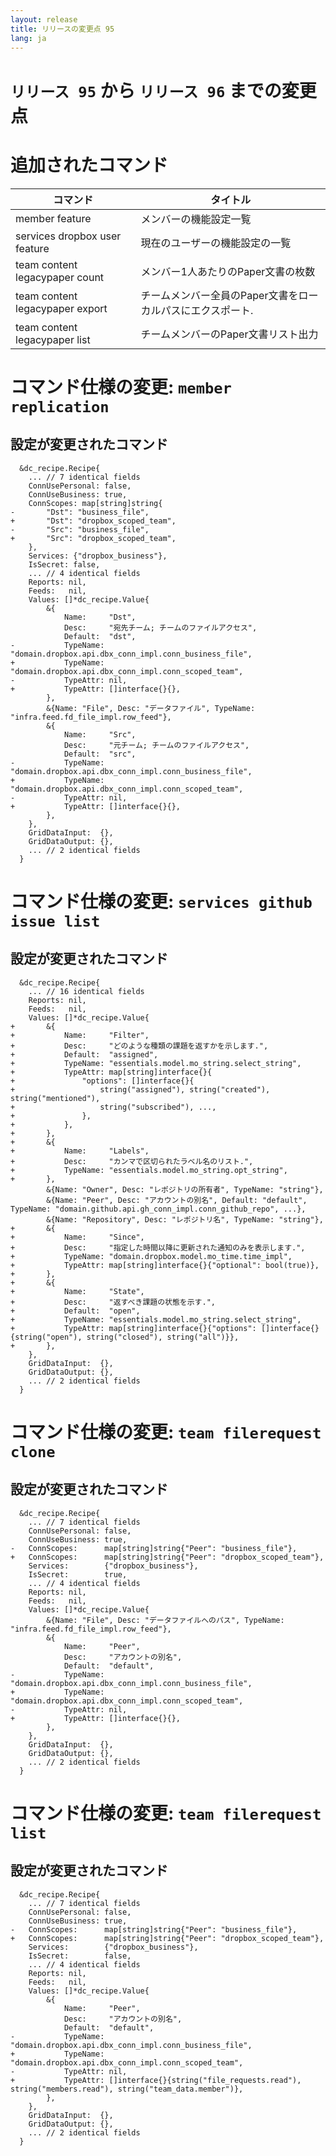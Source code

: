 ```yaml
---
layout: release
title: リリースの変更点 95
lang: ja
---
```


# `リリース 95` から `リリース 96` までの変更点

# 追加されたコマンド


| コマンド                        | タイトル                                                   |
|---------------------------------|------------------------------------------------------------|
| member feature                  | メンバーの機能設定一覧                                     |
| services dropbox user feature   | 現在のユーザーの機能設定の一覧                             |
| team content legacypaper count  | メンバー1人あたりのPaper文書の枚数                         |
| team content legacypaper export | チームメンバー全員のPaper文書をローカルパスにエクスポート. |
| team content legacypaper list   | チームメンバーのPaper文書リスト出力                        |



# コマンド仕様の変更: `member replication`



## 設定が変更されたコマンド


```
  &dc_recipe.Recipe{
  	... // 7 identical fields
  	ConnUsePersonal: false,
  	ConnUseBusiness: true,
  	ConnScopes: map[string]string{
- 		"Dst": "business_file",
+ 		"Dst": "dropbox_scoped_team",
- 		"Src": "business_file",
+ 		"Src": "dropbox_scoped_team",
  	},
  	Services: {"dropbox_business"},
  	IsSecret: false,
  	... // 4 identical fields
  	Reports: nil,
  	Feeds:   nil,
  	Values: []*dc_recipe.Value{
  		&{
  			Name:     "Dst",
  			Desc:     "宛先チーム; チームのファイルアクセス",
  			Default:  "dst",
- 			TypeName: "domain.dropbox.api.dbx_conn_impl.conn_business_file",
+ 			TypeName: "domain.dropbox.api.dbx_conn_impl.conn_scoped_team",
- 			TypeAttr: nil,
+ 			TypeAttr: []interface{}{},
  		},
  		&{Name: "File", Desc: "データファイル", TypeName: "infra.feed.fd_file_impl.row_feed"},
  		&{
  			Name:     "Src",
  			Desc:     "元チーム; チームのファイルアクセス",
  			Default:  "src",
- 			TypeName: "domain.dropbox.api.dbx_conn_impl.conn_business_file",
+ 			TypeName: "domain.dropbox.api.dbx_conn_impl.conn_scoped_team",
- 			TypeAttr: nil,
+ 			TypeAttr: []interface{}{},
  		},
  	},
  	GridDataInput:  {},
  	GridDataOutput: {},
  	... // 2 identical fields
  }
```
# コマンド仕様の変更: `services github issue list`



## 設定が変更されたコマンド


```
  &dc_recipe.Recipe{
  	... // 16 identical fields
  	Reports: nil,
  	Feeds:   nil,
  	Values: []*dc_recipe.Value{
+ 		&{
+ 			Name:     "Filter",
+ 			Desc:     "どのような種類の課題を返すかを示します.",
+ 			Default:  "assigned",
+ 			TypeName: "essentials.model.mo_string.select_string",
+ 			TypeAttr: map[string]interface{}{
+ 				"options": []interface{}{
+ 					string("assigned"), string("created"), string("mentioned"),
+ 					string("subscribed"), ...,
+ 				},
+ 			},
+ 		},
+ 		&{
+ 			Name:     "Labels",
+ 			Desc:     "カンマで区切られたラベル名のリスト.",
+ 			TypeName: "essentials.model.mo_string.opt_string",
+ 		},
  		&{Name: "Owner", Desc: "レポジトリの所有者", TypeName: "string"},
  		&{Name: "Peer", Desc: "アカウントの別名", Default: "default", TypeName: "domain.github.api.gh_conn_impl.conn_github_repo", ...},
  		&{Name: "Repository", Desc: "レポジトリ名", TypeName: "string"},
+ 		&{
+ 			Name:     "Since",
+ 			Desc:     "指定した時間以降に更新された通知のみを表示します.",
+ 			TypeName: "domain.dropbox.model.mo_time.time_impl",
+ 			TypeAttr: map[string]interface{}{"optional": bool(true)},
+ 		},
+ 		&{
+ 			Name:     "State",
+ 			Desc:     "返すべき課題の状態を示す.",
+ 			Default:  "open",
+ 			TypeName: "essentials.model.mo_string.select_string",
+ 			TypeAttr: map[string]interface{}{"options": []interface{}{string("open"), string("closed"), string("all")}},
+ 		},
  	},
  	GridDataInput:  {},
  	GridDataOutput: {},
  	... // 2 identical fields
  }
```
# コマンド仕様の変更: `team filerequest clone`



## 設定が変更されたコマンド


```
  &dc_recipe.Recipe{
  	... // 7 identical fields
  	ConnUsePersonal: false,
  	ConnUseBusiness: true,
- 	ConnScopes:      map[string]string{"Peer": "business_file"},
+ 	ConnScopes:      map[string]string{"Peer": "dropbox_scoped_team"},
  	Services:        {"dropbox_business"},
  	IsSecret:        true,
  	... // 4 identical fields
  	Reports: nil,
  	Feeds:   nil,
  	Values: []*dc_recipe.Value{
  		&{Name: "File", Desc: "データファイルへのパス", TypeName: "infra.feed.fd_file_impl.row_feed"},
  		&{
  			Name:     "Peer",
  			Desc:     "アカウントの別名",
  			Default:  "default",
- 			TypeName: "domain.dropbox.api.dbx_conn_impl.conn_business_file",
+ 			TypeName: "domain.dropbox.api.dbx_conn_impl.conn_scoped_team",
- 			TypeAttr: nil,
+ 			TypeAttr: []interface{}{},
  		},
  	},
  	GridDataInput:  {},
  	GridDataOutput: {},
  	... // 2 identical fields
  }
```
# コマンド仕様の変更: `team filerequest list`



## 設定が変更されたコマンド


```
  &dc_recipe.Recipe{
  	... // 7 identical fields
  	ConnUsePersonal: false,
  	ConnUseBusiness: true,
- 	ConnScopes:      map[string]string{"Peer": "business_file"},
+ 	ConnScopes:      map[string]string{"Peer": "dropbox_scoped_team"},
  	Services:        {"dropbox_business"},
  	IsSecret:        false,
  	... // 4 identical fields
  	Reports: nil,
  	Feeds:   nil,
  	Values: []*dc_recipe.Value{
  		&{
  			Name:     "Peer",
  			Desc:     "アカウントの別名",
  			Default:  "default",
- 			TypeName: "domain.dropbox.api.dbx_conn_impl.conn_business_file",
+ 			TypeName: "domain.dropbox.api.dbx_conn_impl.conn_scoped_team",
- 			TypeAttr: nil,
+ 			TypeAttr: []interface{}{string("file_requests.read"), string("members.read"), string("team_data.member")},
  		},
  	},
  	GridDataInput:  {},
  	GridDataOutput: {},
  	... // 2 identical fields
  }
```
